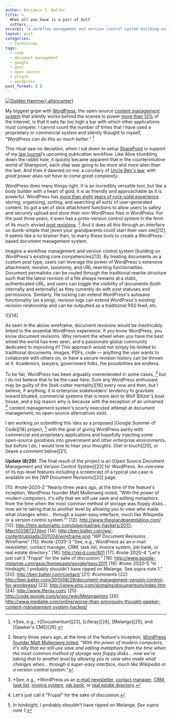 ```yaml
---
author: Benjamin J. Balter
title: >
  When all you have is a pair of bolt
  cutters...
excerpt: "A workflow management and version control system building on WordPress's existing core competencies. By treating documents as a custom post type, users can leverage the power of WordPress's extensive attachment, revision, taxonomy, and URL rewriting functionalities. "
layout: post
categories:
  - Technology
tags:
  - code
  - document management
  - google
  - gsoc
  - open source
  - plugin
  - wordpress
post_format: [ ]
---
```

[![Golden Hammer](http://imgs.xkcd.com/comics/golden_hammer.png){.aligncenter}][1]

My biggest gripe with [WordPress][2], the open-source [content management system][3] that silently works behind the scenes to power [more than 13%][4] of the Internet, is that it sets far too high a bar with which other applications must compete. I cannot count the number of times that I have used a proprietary or commercial system and silently thought to myself, "*WordPress can do this so much better*." [^1]

This ritual saw no deviation, when I sat down to setup [SharePoint][6] in support of my [law journal][7]‘s upcoming publication workflow. Like Alice stumbling down the rabbit hole, it quickly became apparent that in the counterintuitive world of Sharepoint, each step was going to be more and more alien than the last. And then it dawned on me: a corollary of [Uncle Ben's law][8], *with great power does not have to come great complexity*.

WordPress does many things right. It is an incredibly versatile tool, but like a body builder with a heart of gold, it is as friendly and approachable as it is powerful. WordPress has [more than eight years of rock-solid experience][9] storing, organizing, sorting, and searching all sorts of user-generated content. Its got a set of slick attachment functions to allow users to safely and securely upload and store their non-WordPress files in WordPress. For the past three years, it even has a proto-version control system in the form of its much-envied [post revisions][10]. [^2] And it does all this through an interface so dumb-simple that [even your grandparents could start their own site][12]. It seems like a no brainer then, to marry these tools to create a WordPress-based document management system.

Imagine a workflow management and version control system [building on WordPress's existing core competencies][13]. By treating documents as a custom post type, users can leverage the power of WordPress's extensive attachment, revision, taxonomy, and URL rewriting functionalities. Document permalinks can be routed through the traditional rewrite structure such that the latest revision of a file always remains at a static, authenticated URL, and users can toggle the visibility of documents (both internally and externally) as they currently do with post statuses and permissions. Similarly, file locking can extend WordPress's autosave functionality (as a ping), revision logs can extend WordPress's existing revision relationship and can be outputted as a traditional RSS feed, etc.

![][14]

As seen in the above wireframe, document revisions would be inextricably linked to the essential WordPress experience. If you know WordPress, you know document revisions. Why reinvent the wheel when you have the best wheel the world has ever seen, and a passionate global community dedicated to improving it? This approach would not simply be limited to traditional documents. Images, PDFs, code — anything the user wants to collaborate with others on, or have a secure revision history can be thrown at it. Academics, lawyers, government folks, the possibilities are endless.

To be fair, WordPress has been arguably overextended in some cases, [^3] but I do not believe that to be the case here. Sure any WordPress enthusiast may be guilty of the [bolt-cutter mentality][16] every now and then, but I believe, if anything, it is enterprise stakeholders' tendency to gravitate toward bloated, commercial systems that is more akin to Wolf Blitzer's boat house, and a big reason why is because with the exception of an unnamed [^4] content management system's poorly executed attempt at document management, no open-source alternatives exist.

I am working on submitting this idea as a proposed [Google Summer of Code][18] project, [^5] with the goal of giving WordPress parity with commercial and proprietary applications and hopefully injecting some open-source goodness into government and other enterprise environments, but before I do, I would love to hear your thoughts. [Get in touch][20], or [leave a comment below][21].

**Update (8/29)**: The final result of the project is an [Open Source Document Management and Version Control System][22] for WordPress. An overview of its top-level features including a screencast of a typical use case is available on the [WP Document Revisions][22] page.

[^1]: *See, e.g., *[Documentum][23], [Liferay][24], [Melange][25], and [Gawker's CMS][26]. 
[^2]: Nearly three years ago, at the time of the feature's inception, [WordPress founder Matt Mullenweg noted][28], "*With the power of modern computers, it's silly that we still use save and editing metaphors from the time when the most common method of storage was floppy disks… now we're taking that to another level by allowing you to view who made what changes when… through a super-easy interface, much like Wikipedia or a version control system.*" 
[^3]: *See, e.g., *WordPress as an [e-mail newsletter][30], [contact manager][31], [CRM][32], [task list][33], [invoice system][34],  [job bank][35], or [real estate directory][36]. 
[^4]: Let's just call it "Frupal" for the sake of discussion. 
[^5]: In hindsight, I probably shouldn't have ripped on Melange. *See supra note 1.* 

 [1]: http://xkcd.com/801/
 [2]: http://wordpress.org
 [3]: http://en.wikipedia.org/wiki/Content_management_system
 [4]: http://w3techs.com/technologies/overview/content_management/all
 [5]: #note-2020-1 "See, e.g., Documentum, Liferay, Melange, and Gawker's CMS."
 [6]: http://en.wikipedia.org/wiki/Microsoft_SharePoint
 [7]: http://pcjl.org
 [8]: http://www.youtube.com/watch?v=8DfztIIqbTI#t=1m3s
 [9]: http://core.trac.wordpress.org/browser/trunk?rev=3
 [10]: http://codex.wordpress.org/Revision_Management
 [11]: #note-2020-2 "Nearly three years ago, at the time of the feature's inception, WordPress founder Matt Mullenweg noted, "With the power of modern computers, it's silly that we still use save and editing metaphors from the time when the most common method of storage was floppy disks… now we're taking that to another level by allowing you to view who made what changes when… through a super-easy interface, much like Wikipedia or a version control system.""
 [12]: http://www.thegrandparentsblog.com/
 [13]: http://lists.automattic.com/pipermail/wp-hackers/2011-March/038727.html
 [14]: http://ben.balter.com/wp-content/uploads/2011/04/wireframe.png "WP Document Revisions Wireframe"
 [15]: #note-2020-3 "See, e.g., WordPress as an e-mail newsletter, contact manager, CRM, task list, invoice system,  job bank, or real estate directory."
 [16]: http://xkcd.com/801
 [17]: #note-2020-4 "Let's just call it "Frupal" for the sake of discussion."
 [18]: http://www.google-melange.com/gsoc/homepage/google/gsoc2011
 [19]: #note-2020-5 "In hindsight, I probably shouldn't have ripped on Melange. See supra note 1."
 [20]: http://ben.balter.com/contact/
 [21]: #comments
 [22]: http://ben.balter.com/2011/08/29/document-management-version-control-for-wordpress/
 [23]: http://www.emc.com/domains/documentum/index.htm
 [24]: http://www.liferay.com/
 [25]: http://code.google.com/p/soc/wiki/MelangeIntro
 [26]: http://www.mediaite.com/online/worse-than-previously-thought-gawker-content-management-system-hacked/
 
 [28]: http://wordpress.org/news/2008/07/wordpress-26-tyner/
 
 [30]: http://net.tutsplus.com/tutorials/wordpress/build-a-wordburner-email-newsletter-manager-using-wordpress-and-feedburner/
 [31]: http://publisherblog.automattic.com/2008/02/13/wp-contact-manager/
 [32]: http://slipfire.com/wp-crm/
 [33]: http://wordpress.org/extend/plugins/wp-task-manager/
 [34]: http://wordpress.org/extend/plugins/wp-invoice/
 [35]: http://wordpress.org/extend/plugins/job-manager/
 [36]: http://wordpress.org/extend/plugins/great-real-estate/